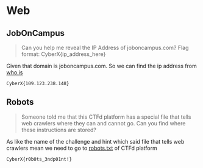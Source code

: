 # Web
## JobOnCampus
>Can you help me reveal the IP Address of joboncampus.com?
>Flag format: CyberX{ip_address_here}

Given that domain is joboncampus.com. So we can find the ip address from [who.is](https://who.is)
```
CyberX{109.123.238.148}
```

## Robots
>Someone told me that this CTFd platform has a special file that tells web crawlers where they can and cannot go. Can you find where these instructions are stored?

As like the name of the challenge and hint which said file that tells web crawlers mean we need to go to [robots.txt](http://34.142.170.50/robots.txt) of CTFd platform
```
CyberX{r0b0ts_3ndp01nt!}
```
